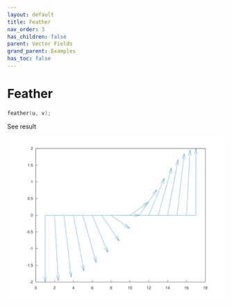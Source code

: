 ```yaml
---
layout: default
title: Feather
nav_order: 3
has_children: false
parent: Vector Fields
grand_parent: Examples
has_toc: false
---
```

# Feather

```cpp
feather(u, v);
```


See result

[![example_feather_1](../vector_fields/feather/feather_1.svg)](https://github.com/alandefreitas/matplotplusplus/blob/master/examples/vector_fields/feather/feather_1.cpp)





<!-- Generated with mdsplit: https://github.com/alandefreitas/mdsplit -->
